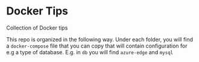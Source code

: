 # Docker Tips

Collection of Docker tips

This repo is organized in the following way.
Under each folder, you will find a `docker-compose` 
file that you can copy that will contain configuration for e.g a type of database.
E.g. in `db` you will find `azure-edge` and `mysql`

